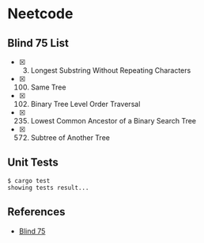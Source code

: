 # Neetcode

## Blind 75 List

- [x] 3. Longest Substring Without Repeating Characters
- [x] 100. Same Tree
- [x] 102. Binary Tree Level Order Traversal
- [x] 235. Lowest Common Ancestor of a Binary Search Tree
- [x] 572. Subtree of Another Tree

## Unit Tests

```console
$ cargo test
showing tests result...
```

## References

- [Blind 75](https://neetcode.io/practice)
